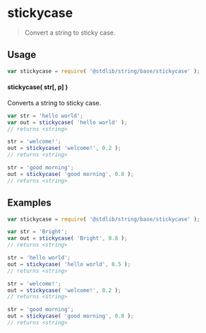 <!--

@license Apache-2.0

Copyright (c) 2024 The Stdlib Authors.

Licensed under the Apache License, Version 2.0 (the "License");
you may not use this file except in compliance with the License.
You may obtain a copy of the License at

   http://www.apache.org/licenses/LICENSE-2.0

Unless required by applicable law or agreed to in writing, software
distributed under the License is distributed on an "AS IS" BASIS,
WITHOUT WARRANTIES OR CONDITIONS OF ANY KIND, either express or implied.
See the License for the specific language governing permissions and
limitations under the License.

-->

# stickycase

> Convert a string to sticky case.

<!-- Package usage documentation. -->

<section class="usage">

## Usage

```javascript
var stickycase = require( '@stdlib/string/base/stickycase' );
```

#### stickycase( str\[, p] )

Converts a string to sticky case.

```javascript
var str = 'hello world';
var out = stickycase( 'hello world' );
// returns <string>

str = 'welcome!';
out = stickycase( 'welcome!', 0.2 );
// returns <string>

str = 'good morning';
out = stickycase( 'good morning', 0.8 );
// returns <string>
```

</section>

<!-- /.usage -->

<!-- Package usage examples. -->

<section class="examples">

## Examples

```javascript
var stickycase = require( '@stdlib/string/base/stickycase' );

var str = 'Bright';
var out = stickycase( 'Bright', 0.8 );
// returns <string>

str = 'hello world';
out = stickycase( 'hello world', 0.5 );
// returns <string>

str = 'welcome!';
out = stickycase( 'welcome!', 0.2 );
// returns <string>

str = 'good morning';
out = stickycase( 'good morning', 0.8 );
// returns <string>
```

</section>

<!-- /.examples -->

<!-- Section for related `stdlib` packages. Do not manually edit this section, as it is automatically populated. -->

<section class="related">

</section>

<!-- /.related -->

<!-- Section for all links. Make sure to keep an empty line after the `section` element and another before the `/section` close. -->

<section class="links">

</section>

<!-- /.links -->
